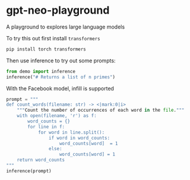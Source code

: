 # gpt-neo-playground
A playground to explores large language models

To try this out first install `transformers`

````bash
pip install torch transformers
````

Then use inference to try out some prompts:

````python
from demo import inference
inference("# Returns a list of n primes")
````

With the Facebook model, infill is supported

````python
prompt = """
def count_words(filename: str) -> <|mark:0|i>
    """Count the number of occurrences of each word in the file."""
    with open(filename, 'r') as f:
        word_counts = {}
        for line in f:
            for word in line.split():
                if word in word_counts:
                    word_counts[word]  = 1
                else:
                    word_counts[word] = 1
    return word_counts
"""
inference(prompt)
````
